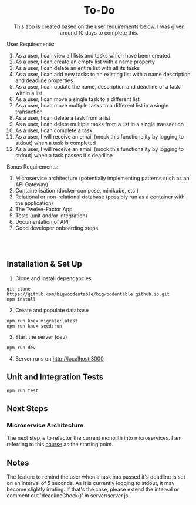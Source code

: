 <h1 align="center">
  To-Do
</h1>
<p align="center">
  This app is created based on the user requirements below. I was given around 10 days to complete this.

User Requirements:

  <ol>
    <li>As a user, I can view all lists and tasks which have been created </li>
    <li>As a user, I can create an empty list with a name property </li>
    <li>As a user, I can delete an entire list with all its tasks </li>
    <li>As a user, I can add new tasks to an existing list with a name description and deadline properties </li>
    <li>As a user, I can update the name, description and deadline of a task within a list </li>
    <li>As a user, I can move a single task to a different list </li>
    <li>As a user, I can move multiple tasks to a different list in a single transaction </li>
    <li>As a user, I can delete a task from a list </li>
    <li>As a user, I can delete multiple tasks from a list in a single transaction </li>
    <li>As a user, I can complete a task </li>
    <li>As a user, I will receive an email (mock this functionality by logging to stdout) when a
task is completed </li>
    <li>As a user, I will receive an email (mock this functionality by logging to stdout) when a
task passes it's deadline </li>
</ol>

Bonus Requirements:

  <ol>
  <li>Microservice architecture (potentially implementing patterns such as an API Gateway)</li>
  <li>Containerisation (docker-compose, minikube, etc.)</li>
  <li>Relational or non-relational database (possibly run as a container with the
application)</li>
  <li>The Twelve-Factor App</li>
  <li>Tests (unit and/or integration)</li>
  <li>Documentation of API</li>
  <li>Good developer onboarding steps</li>
  </ol>
</p>
</div>
</br></br>

## Installation & Set Up

1. Clone and install dependancies

```
git clone https://github.com/bigwoodentable/bigwoodentable.github.io.git
npm install
```

2. Create and populate database

```
npm run knex migrate:latest
npm run knex seed:run
```

3. Start the server (dev)

```
npm run dev
```

4. Server runs on [http://localhost:3000](http://localhost:3000)

## Unit and Integration Tests

```
npm run test

```

## Next Steps

### Microservice Architecture

The next step is to refactor the current monolith into microservices. I am referring to this [course](https://www.udemy.com/course/microservices-with-node-js-and-react/) as the starting point.

## Notes

The feature to remind the user when a task has passed it's deadline is set on an interval of 5 seconds. As it is currently logging to stdout, it may become slightly irrating. If that's the case, please extend the interval or comment out 'deadlineCheck()' in server/server.js.
